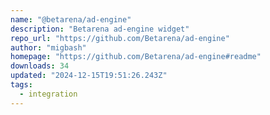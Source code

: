```yaml
---
name: "@betarena/ad-engine"
description: "Betarena ad-engine widget"
repo_url: "https://github.com/Betarena/ad-engine"
author: "migbash"
homepage: "https://github.com/Betarena/ad-engine#readme"
downloads: 34
updated: "2024-12-15T19:51:26.243Z"
tags: 
  - integration
---
```

